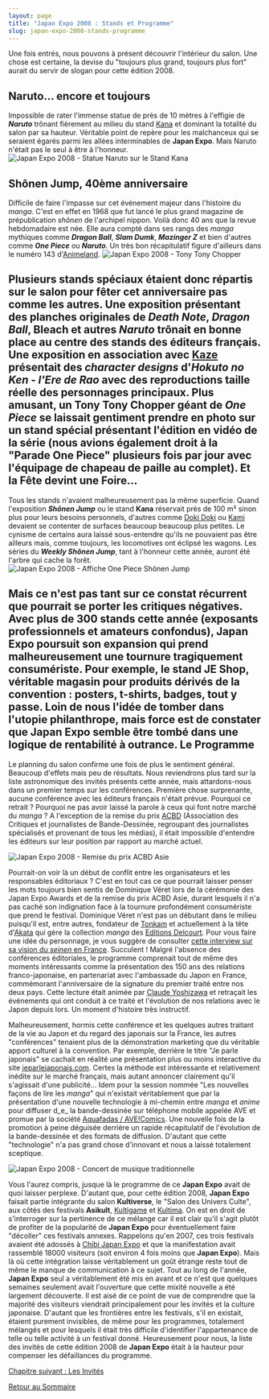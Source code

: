 ```yaml
---
layout: page
title: "Japan Expo 2008 : Stands et Programme"
slug: japan-expo-2008-stands-programme
---
```


Une fois entrés, nous pouvons à présent découvrir l'intérieur du salon. Une chose est certaine, la devise du "toujours plus grand, toujours plus fort" aurait du servir de slogan pour cette édition 2008.

Naruto... encore et toujours
----------------------------

 Impossible de rater l'immense statue de près de 10 mètres à l'effigie de _**Naruto**_ trônant fièrement au milieu du stand [Kana](http://www.mangakana.com) et dominant la totalité du salon par sa hauteur. Véritable point de repère pour les malchanceux qui se seraient égarés parmi les allées interminables de **Japan Expo**. Mais Naruto n'était pas le seul à être à l'honneur. ![Japan Expo 2008 - Statue Naruto sur le Stand Kana](/database/dossiers/je2008/je2008-statue-naruto-stand-kana.jpg)

Shônen Jump, 40ème anniversaire
-------------------------------

 Difficile de faire l'impasse sur cet événement majeur dans l'histoire du _manga_. C'est en effet en 1968 que fut lancé le plus grand magazine de prépublication _shônen_ de l'archipel nippon. Voilà donc 40 ans que la revue hebdomadaire est née. Elle aura compté dans ses rangs des _manga_ mythiques comme _**Dragon Ball**_, _**Slam Dumk**_, _**Mazinger Z**_ et bien d'autres comme _**One Piece**_ ou _**Naruto**_. Un très bon récapitulatif figure d'ailleurs dans le numéro 143 d'[Animeland](http://www.animeland.com). ![Japan Expo 2008 - Tony Tony Chopper](/database/dossiers/je2008/je2008-shonen-jump-one-piece-tony-tony-chopper.jpg)

 Plusieurs stands spéciaux étaient donc répartis sur le salon pour fêter cet anniversaire pas comme les autres. Une exposition présentant des planches originales de _**Death Note**_, _**Dragon Ball**_, Bleach et autres _**Naruto**_ trônait en bonne place au centre des stands des éditeurs français. Une exposition en association avec [Kaze](http://www.kaze.fr) présentait des _character designs_ d'_**Hokuto no Ken - l'Ere de Rao**_ avec des reproductions taille réelle des personnages principaux. Plus amusant, un Tony Tony Chopper géant de _**One Piece**_ se laissait gentiment prendre en photo sur un stand spécial présentant l'édition en vidéo de la série (nous avions également droit à la "Parade One Piece" plusieurs fois par jour avec l'équipage de chapeau de paille au complet). Et la Fête devint une Foire...
------------------------------

 Tous les stands n'avaient malheureusement pas la même superficie. Quand l'exposition _**Shônen Jump**_ ou le stand **Kana** réservait près de 100 m² sinon plus pour leurs besoins personnels, d'autres comme [Doki Doki](http://www.doki-doki.fr/) ou [Kami](http://www.mangakami.com) devaient se contenter de surfaces beaucoup beaucoup plus petites. Le cynisme de certains aura laissé sous-entendre qu'ils ne pouvaient pas être ailleurs mais, comme toujours, les locomotives ont éclipsé les wagons. Les séries du _**Weekly Shônen Jump**_, tant à l'honneur cette année, auront été l'arbre qui cache la forêt. ![Japan Expo 2008 - Affiche One Piece Shônen Jump](/database/dossiers/je2008/je2008-shonen-jump-one-piece-affiche.jpg)

 Mais ce n'est pas tant sur ce constat récurrent que pourrait se porter les critiques négatives. Avec plus de 300 stands cette année (exposants professionnels et amateurs confondus), **Japan Expo** poursuit son expansion qui prend malheureusement une tournure tragiquement consumériste. Pour exemple, le stand **JE Shop**, véritable magasin pour produits dérivés de la convention : posters, t-shirts, badges, tout y passe. Loin de nous l'idée de tomber dans l'utopie philanthrope, mais force est de constater que Japan Expo semble être tombé dans une logique de rentabilité à outrance. Le Programme
------------

 Le planning du salon confirme une fois de plus le sentiment général. Beaucoup d'effets mais peu de résultats. Nous reviendrons plus tard sur la liste astronomique des invités présents cette année, mais attardons-nous dans un premier temps sur les conférences. Première chose surprenante, aucune conférence avec les éditeurs français n'était prévue. Pourquoi ce retrait ? Pourquoi ne pas avoir laissé la parole à ceux qui font notre marché du _manga_ ? A l'exception de la remise du prix [ACBD](http://www.acbd.fr/) (Association des Critiques et journalistes de Bande-Dessinée, regroupant des journalistes spécialisés et provenant de tous les médias), il était impossible d'entendre les éditeurs sur leur position par rapport au marché actuel.

![Japan Expo 2008 - Remise du prix ACBD Asie](/database/dossiers/je2008/je2008-prix-acbd-asie.jpg)

 Pourrait-on voir là un début de conflit entre les organisateurs et les responsables éditoriaux ? C'est en tout cas ce que pourrait laisser penser les mots toujours bien sentis de Dominique Véret lors de la cérémonie des Japan Expo Awards et de la remise du prix ACBD Asie, durant lesquels il n'a pas caché son indignation face à la tournure profondément consumériste que prend le festival. Dominique Véret n'est pas un débutant dans le milieu puisqu'il est, entre autres, fondateur de [Tonkam](http://www.editions-tonkam.fr/) et actuellement à la tête d'[Akata](http://www.akata.fr) qui gère la collection _manga_ des [Editions Delcourt](http://www.editions-delcourt.fr/). Pour vous faire une idée du personnage, je vous suggère de consulter [cette interview sur sa vision du _seinen_ en France](http://www.fnaclive.com/videos/4145). Succulent ! Malgré l'absence des conférences éditoriales, le programme comprenait tout de même des moments intéressants comme la présentation des 150 ans des relations franco-japonaise, en partenariat avec l'ambassade du Japon en France, commémorant l'anniversaire de la signature du premier traité entre nos deux pays. Cette lecture était animée par [Claude Yoshizawa](http://claudeyoshizawa.canalblog.com/) et retraçait les événements qui ont conduit à ce traité et l'évolution de nos relations avec le Japon depuis lors. Un moment d'histoire très instructif.

Malheureusement, hormis cette conférence et les quelques autres traitant de la vie au Japon et du regard des japonais sur la France, les autres "conférences" tenaient plus de la démonstration marketing que du véritable apport culturel à la convention. Par exemple, derrière le titre "Je parle japonais" se cachait en réalité une présentation plus ou moins interactive du site [jeparlejaponais.com](http://www.jeparlejaponais.com/). Certes la méthode est intéressante et relativement inédite sur le marché français, mais autant annoncer clairement qu'il s'agissait d'une publicité... Idem pour la session nommée "Les nouvelles façons de lire les _manga_" qui n'existait véritablement que par la présentation d'une nouvelle technologie à mi-chemin entre _manga_ et _anime_ pour diffuser d_e_ la bande-dessinée sur téléphone mobile appelée AVE et promue par la société [Aquafadas / AVE!Comics](http://www.ave-comics.com/). Une nouvelle fois de la promotion à peine déguisée derrière un rapide récapitulatif de l'évolution de la bande-dessinée et des formats de diffusion. D'autant que cette "technologie" n'a pas grand chose d'innovant et nous a laissé totalement sceptique.

![Japan Expo 2008 - Concert de musique traditionnelle](/database/dossiers/je2008/je2008-concert-musique-traditionnelle.jpg)

 Vous l'aurez compris, jusque là le programme de ce **Japan Expo** avait de quoi laisser perplexe. D'autant que, pour cette édition 2008, **Japan Expo** faisait partie intégrante du salon **Kultiverse**, le "Salon des Univers Culte", aux côtés des festivals **Asikult**, [Kultigame](http://www.kultigame.com/) et [Kultima](http://www.kultima.com/). On est en droit de s'interroger sur la pertinence de ce mélange car il est clair qu'il s'agit plutôt de profiter de la popularité de **Japan Expo** pour éventuellement faire "décoller" ces festivals annexes. Rappelons qu'en 2007, ces trois festivals avaient été adossés à [Chibi Japan Expo](http://www.chibi-japan-expo.com/) et que la manifestation avait rassemblé 18000 visiteurs (soit environ 4 fois moins que **Japan Expo**). Mais là où cette intégration laisse véritablement un goût étrange reste tout de même le manque de communication à ce sujet. Tout au long de l'année, **Japan Expo** seul a véritablement été mis en avant et ce n'est que quelques semaines seulement avait l'ouverture que cette mixité nouvelle a été largement découverte. Il est aisé de ce point de vue de comprendre que la majorité des visiteurs viendrait principalement pour les invités et la culture japonaise. D'autant que les frontières entre les festivals, s'il en existait, étaient purement invisibles, de même pour les programmes, totalement mélangés et pour lesquels il était très difficile d'identifier l'appartenance de telle ou telle activité à un festival donné. Heureusement pour nous, la liste des invités de cette édition 2008 de **Japan Expo** était à la hauteur pour compenser les défaillances du programme.

[Chapitre suivant : Les Invités ](/index.php/japan-expo-2008-les-invites)

[Retour au Sommaire](/index.php/dossier-japan-expo-2008)